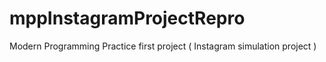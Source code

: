 # mppInstagramProjectRepro
Modern Programming Practice first project ( Instagram simulation project )
